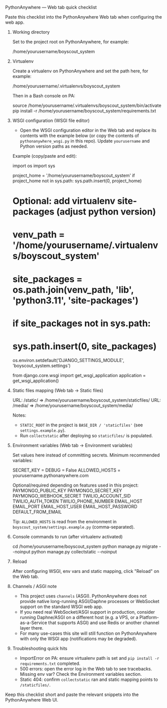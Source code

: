 PythonAnywhere — Web tab quick checklist

Paste this checklist into the PythonAnywhere Web tab when configuring the web app.

1) Working directory

   Set to the project root on PythonAnywhere, for example:

   /home/yourusername/boyscout_system

2) Virtualenv

   Create a virtualenv on PythonAnywhere and set the path here, for example:

   /home/yourusername/.virtualenvs/boyscout_system

   Then in a Bash console on PA:

   source /home/yourusername/.virtualenvs/boyscout_system/bin/activate
   pip install -r /home/yourusername/boyscout_system/requirements.txt

3) WSGI configuration (WSGI file editor)

   - Open the WSGI configuration editor in the Web tab and replace its contents with the example below (or copy the contents of `pythonanywhere_wsgi.py` in this repo). Update `yourusername` and Python version paths as needed.

   Example (copy/paste and edit):

   import os
   import sys

   project_home = '/home/yourusername/boyscout_system'
   if project_home not in sys.path:
       sys.path.insert(0, project_home)

   # Optional: add virtualenv site-packages (adjust python version)
   # venv_path = '/home/yourusername/.virtualenvs/boyscout_system'
   # site_packages = os.path.join(venv_path, 'lib', 'python3.11', 'site-packages')
   # if site_packages not in sys.path:
   #     sys.path.insert(0, site_packages)

   os.environ.setdefault('DJANGO_SETTINGS_MODULE', 'boyscout_system.settings')

   from django.core.wsgi import get_wsgi_application
   application = get_wsgi_application()

4) Static files mapping (Web tab -> Static files)

   URL: /static/    => /home/yourusername/boyscout_system/staticfiles/
   URL: /media/     => /home/yourusername/boyscout_system/media/

   Notes:
   - `STATIC_ROOT` in the project is `BASE_DIR / 'staticfiles'` (see `settings.example.py`).
   - Run `collectstatic` after deploying so `staticfiles/` is populated.

5) Environment variables (Web tab -> Environment variables)

   Set values here instead of committing secrets. Minimum recommended variables:

   SECRET_KEY        = <a secure random string>
   DEBUG             = False
   ALLOWED_HOSTS     = yourusername.pythonanywhere.com

   Optional/required depending on features used in this project:
   PAYMONGO_PUBLIC_KEY
   PAYMONGO_SECRET_KEY
   PAYMONGO_WEBHOOK_SECRET
   TWILIO_ACCOUNT_SID
   TWILIO_AUTH_TOKEN
   TWILIO_PHONE_NUMBER
   EMAIL_HOST
   EMAIL_PORT
   EMAIL_HOST_USER
   EMAIL_HOST_PASSWORD
   DEFAULT_FROM_EMAIL

   Tip: `ALLOWED_HOSTS` is read from the environment in `boyscout_system/settings.example.py` (comma-separated).

6) Console commands to run (after virtualenv activated)

   cd /home/yourusername/boyscout_system
   python manage.py migrate --noinput
   python manage.py collectstatic --noinput

7) Reload

   After configuring WSGI, env vars and static mapping, click "Reload" on the Web tab.

8) Channels / ASGI note

   - This project uses `channels` (ASGI). PythonAnywhere does not provide native long-running ASGI/Daphne processes or WebSocket support on the standard WSGI web app.
   - If you need real WebSocket/ASGI support in production, consider running Daphne/ASGI on a different host (e.g. a VPS, or a Platform-as-a-Service that supports ASGI) and use Redis or another channel layer there.
   - For many use-cases this site will still function on PythonAnywhere with only the WSGI app (notifications may be degraded).

9) Troubleshooting quick hits

   - ImportError on PA: ensure virtualenv path is set and `pip install -r requirements.txt` completed.
   - 500 errors: open the error log in the Web tab to see tracebacks. Missing env var? Check the Environment variables section.
   - Static 404: confirm `collectstatic` ran and static mapping points to `/staticfiles/`.

Keep this checklist short and paste the relevant snippets into the PythonAnywhere Web UI.
